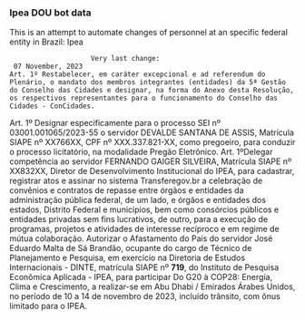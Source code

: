  ### Ipea DOU bot data
 This is an attempt to automate changes of personnel at an specific federal entity in Brazil: Ipea
 
                        Very last change: 
 	 07 November, 2023
	Art. 1º Restabelecer, em caráter excepcional e ad referendum do Plenário, o mandato dos membros integrantes (entidades) da 5ª Gestão do Conselho das Cidades e designar, na forma do Anexo desta Resolução, os respectivos representantes para o funcionamento do Conselho das Cidades - ConCidades.
Art. 1º Designar especificamente para o processo SEI nº 03001.001065/2023-55 o servidor DEVALDE SANTANA DE ASSIS, Matrícula SIAPE nº XX766XX, CPF nº XXX.337.821-XX, como pregoeiro, para conduzir o processo licitatório, na modalidade Pregão Eletrônico.
Art. 1ºDelegar competência ao servidor FERNANDO GAIGER SILVEIRA, Matrícula SIAPE nº XX832XX, Diretor de Desenvolvimento Institucional do IPEA, para cadastrar, registrar atos e assinar no sistema Transferegov.br a celebração de convênios e contratos de repasse entre órgãos e entidades da administração pública federal, de um lado, e órgãos e entidades dos estados, Distrito Federal e municípios, bem como consórcios públicos e entidades privadas sem fins lucrativos, de outro, para a execução de programas, projetos e atividades de interesse recíproco e em regime de mútua colaboração.
Autorizar o Afastamento do País do servidor José Eduardo Malta de Sá Brandão, ocupante do cargo de Técnico de Planejamento e Pesquisa, em exercício na Diretoria de Estudos Internacionais - DINTE, matrícula SIAPE nº **719**, do Instituto de Pesquisa Econômica Aplicada - IPEA, para participar Do G20 à COP28: Energia, Clima e Crescimento, a realizar-se em Abu Dhabi / Emirados Árabes Unidos, no período de 10 a 14 de novembro de 2023, incluído trânsito, com ônus limitado para o IPEA.
